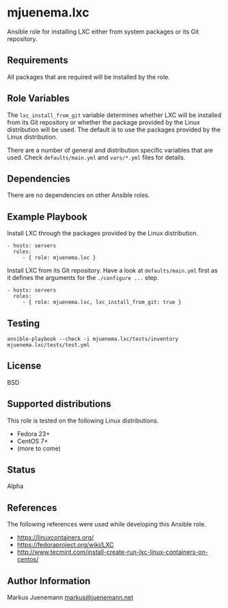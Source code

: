 mjuenema.lxc
============

Ansible role for installing LXC either from system packages or its Git repository.

Requirements
------------

All packages that are required will be installed by the role.

Role Variables
--------------

The ```lxc_install_from_git``` variable determines whether LXC will be installed from
its Git repository or whether the package provided by the Linux distribution will
be used. The default is to use the packages provided by the Linux distribution. 

There are a number of general and distribution specific variables that are used. Check 
```defaults/main.yml``` and ```vars/*.yml``` files for details. 

Dependencies
------------

There are no dependencies on other Ansible roles.

Example Playbook
----------------

Install LXC through the packages provided by the Linux distribution.

    - hosts: servers
      roles:
         - { role: mjuenema.lxc }


Install LXC from its Git repository. Have a look at ```defaults/main.yml``` first as it
defines the arguments for the ```./configure ...``` step.

    - hosts: servers
      roles:
         - { role: mjuenema.lxc, lxc_install_from_git: true }

Testing
-------

    ansible-playbook --check -i mjuenema.lxc/tests/inventory mjuenema.lxc/tests/test.yml

License
-------

BSD

Supported distributions
-----------------------

This role is tested on the following Linux distributions.

* Fedora 23+
* CentOS 7+
* (more to come)

Status
------

Alpha

References
----------

The following references were used while developing this Ansible role.

* https://linuxcontainers.org/
* https://fedoraproject.org/wiki/LXC
* http://www.tecmint.com/install-create-run-lxc-linux-containers-on-centos/

Author Information
------------------

Markus Juenemann <markus@juenemann.net>
